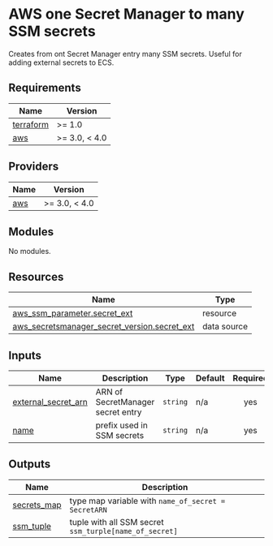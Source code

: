 # AWS one Secret Manager to many SSM secrets
Creates from ont Secret Manager entry many SSM secrets.
Useful for adding external secrets to ECS.

## Requirements

| Name | Version |
|------|---------|
| <a name="requirement_terraform"></a> [terraform](#requirement\_terraform) | >= 1.0 |
| <a name="requirement_aws"></a> [aws](#requirement\_aws) | >= 3.0, < 4.0 |

## Providers

| Name | Version |
|------|---------|
| <a name="provider_aws"></a> [aws](#provider\_aws) | >= 3.0, < 4.0 |

## Modules

No modules.

## Resources

| Name | Type |
|------|------|
| [aws_ssm_parameter.secret_ext](https://registry.terraform.io/providers/hashicorp/aws/latest/docs/resources/ssm_parameter) | resource |
| [aws_secretsmanager_secret_version.secret_ext](https://registry.terraform.io/providers/hashicorp/aws/latest/docs/data-sources/secretsmanager_secret_version) | data source |

## Inputs

| Name | Description | Type | Default | Required |
|------|-------------|------|---------|:--------:|
| <a name="input_external_secret_arn"></a> [external\_secret\_arn](#input\_external\_secret\_arn) | ARN of SecretManager secret entry | `string` | n/a | yes |
| <a name="input_name"></a> [name](#input\_name) | prefix used in SSM secrets | `string` | n/a | yes |

## Outputs

| Name | Description |
|------|-------------|
| <a name="output_secrets_map"></a> [secrets\_map](#output\_secrets\_map) | type map variable with `name_of_secret = SecretARN` |
| <a name="output_ssm_tuple"></a> [ssm\_tuple](#output\_ssm\_tuple) | tuple with all SSM secret `ssm_turple[name_of_secret]` |
